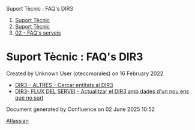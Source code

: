 Suport Tècnic : FAQ's DIR3  

1.  [Suport Tècnic](index.md)
2.  [Suport Tècnic](13893782.md)
3.  [02 - FAQ's serveis](26313393.md)

Suport Tècnic : FAQ's DIR3
==========================

Created by Unknown User (oteccmorales) on 16 February 2022

  

  

  

*   [DIR3 – ALTRES – Cercar entitats al DIR3](64980215.md)
*   [DIR3- FLUX DEL SERVEI - Actualitzar el DIR3 amb dades d'un nou ens que no surt](64980222.md)

Document generated by Confluence on 02 June 2025 10:52

[Atlassian](http://www.atlassian.com/)